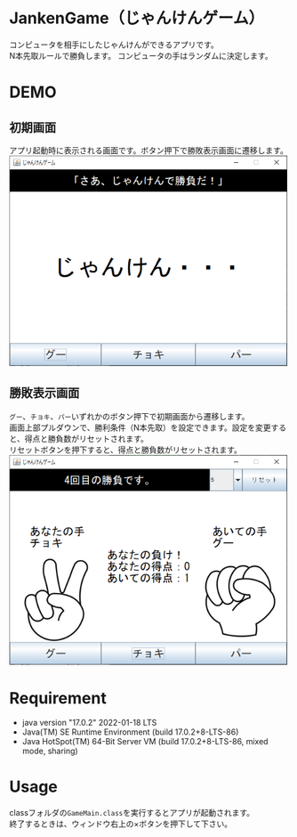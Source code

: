 # JankenGame（じゃんけんゲーム）

コンピュータを相手にしたじゃんけんができるアプリです。<br>
N本先取ルールで勝負します。
コンピュータの手はランダムに決定します。

# DEMO

## 初期画面
アプリ起動時に表示される画面です。ボタン押下で勝敗表示画面に遷移します。<br>
<img width="500" alt="初期画面" src="./dev/初期画面.png">

## 勝敗表示画面
`グー`、`チョキ`、`パー`いずれかのボタン押下で初期画面から遷移します。<br>
画面上部プルダウンで、勝利条件（N本先取）を設定できます。設定を変更すると、得点と勝負数がリセットされます。<br>
リセットボタンを押下すると、得点と勝負数がリセットされます。<br>
<img width="500" alt="勝敗表示画面" src="./dev/勝敗表示画面.png">

# Requirement

* java version "17.0.2" 2022-01-18 LTS
* Java(TM) SE Runtime Environment (build 17.0.2+8-LTS-86)
* Java HotSpot(TM) 64-Bit Server VM (build 17.0.2+8-LTS-86, mixed mode, sharing)

# Usage

classフォルダの`GameMain.class`を実行するとアプリが起動されます。<br>
終了するときは、ウィンドウ右上の×ボタンを押下して下さい。

